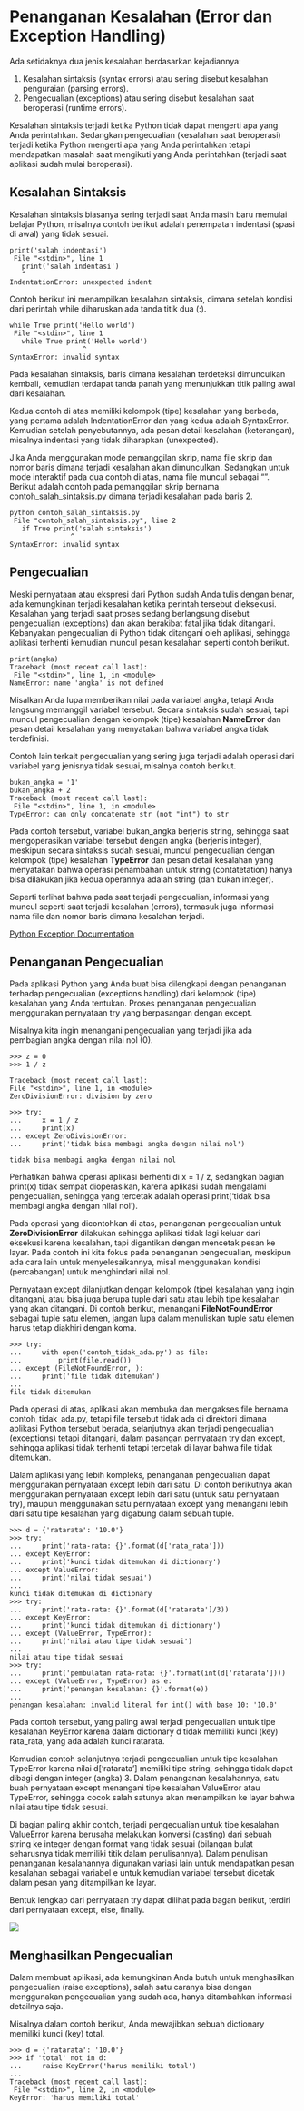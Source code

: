 # Penanganan Kesalahan (Error dan Exception Handling)

Ada setidaknya dua jenis kesalahan berdasarkan kejadiannya: 

1. Kesalahan sintaksis (syntax errors) atau sering disebut kesalahan penguraian (parsing errors).
2. Pengecualian (exceptions) atau sering disebut kesalahan saat beroperasi (runtime errors).

Kesalahan sintaksis terjadi ketika Python tidak dapat mengerti apa yang Anda perintahkan. Sedangkan pengecualian (kesalahan saat beroperasi) terjadi ketika Python mengerti apa yang Anda perintahkan tetapi mendapatkan masalah saat mengikuti yang Anda perintahkan (terjadi saat aplikasi sudah mulai beroperasi).

## Kesalahan Sintaksis

Kesalahan sintaksis biasanya sering terjadi saat Anda masih baru memulai belajar Python, misalnya contoh berikut adalah penempatan indentasi (spasi di awal) yang tidak sesuai.

~~~
print('salah indentasi')
 File "<stdin>", line 1
   print('salah indentasi')
   ^
IndentationError: unexpected indent
~~~

Contoh berikut ini menampilkan kesalahan sintaksis, dimana setelah kondisi dari perintah while diharuskan ada tanda titik dua (:).

~~~
while True print('Hello world')
 File "<stdin>", line 1
   while True print('Hello world')
                  ^
SyntaxError: invalid syntax
~~~

Pada kesalahan sintaksis, baris dimana kesalahan terdeteksi dimunculkan kembali, kemudian terdapat tanda panah yang menunjukkan titik paling awal dari kesalahan.

Kedua contoh di atas memiliki kelompok (tipe) kesalahan yang berbeda, yang pertama adalah IndentationError dan yang kedua adalah SyntaxError. Kemudian setelah penyebutannya, ada pesan detail kesalahan (keterangan), misalnya indentasi yang tidak diharapkan (unexpected).

Jika Anda menggunakan mode pemanggilan skrip, nama file skrip dan nomor baris dimana terjadi kesalahan akan dimunculkan. Sedangkan untuk mode interaktif pada dua contoh di atas, nama file muncul sebagai “<stdin>”. Berikut adalah contoh pada pemanggilan skrip bernama contoh_salah_sintaksis.py dimana terjadi kesalahan pada baris 2.

~~~
python contoh_salah_sintaksis.py  
 File "contoh_salah_sintaksis.py", line 2
   if True print('salah sintaksis')
               ^
SyntaxError: invalid syntax
~~~

## Pengecualian

Meski pernyataan atau ekspresi dari Python sudah Anda tulis dengan benar, ada kemungkinan terjadi kesalahan ketika perintah tersebut dieksekusi. Kesalahan yang terjadi saat proses sedang berlangsung disebut pengecualian (exceptions) dan akan berakibat fatal jika tidak ditangani. Kebanyakan pengecualian di Python tidak ditangani oleh aplikasi, sehingga aplikasi terhenti kemudian muncul pesan kesalahan seperti contoh berikut.

~~~
print(angka)
Traceback (most recent call last):
 File "<stdin>", line 1, in <module>
NameError: name 'angka' is not defined
~~~

Misalkan Anda lupa memberikan nilai pada variabel angka, tetapi Anda langsung memanggil variabel tersebut. Secara sintaksis sudah sesuai, tapi muncul pengecualian dengan kelompok (tipe) kesalahan **NameError** dan pesan detail kesalahan yang menyatakan bahwa variabel angka tidak terdefinisi.

Contoh lain terkait pengecualian yang sering juga terjadi adalah operasi dari variabel yang jenisnya tidak sesuai, misalnya contoh berikut.

~~~
bukan_angka = '1'
bukan_angka + 2
Traceback (most recent call last):
 File "<stdin>", line 1, in <module>
TypeError: can only concatenate str (not "int") to str
~~~

Pada contoh tersebut, variabel bukan_angka berjenis string, sehingga saat mengoperasikan variabel tersebut dengan angka (berjenis integer), meskipun secara sintaksis sudah sesuai, muncul pengecualian dengan kelompok (tipe) kesalahan **TypeError** dan pesan detail kesalahan yang menyatakan bahwa operasi penambahan untuk string (contatetation) hanya bisa dilakukan jika kedua operannya adalah string (dan bukan integer).

Seperti terlihat bahwa pada saat terjadi pengecualian, informasi yang muncul seperti saat terjadi kesalahan (errors), termasuk juga informasi nama file dan nomor baris dimana kesalahan terjadi.

[Python Exception Documentation](https://docs.python.org/id/3.8/library/exceptions.html)

## Penanganan Pengecualian

Pada aplikasi Python yang Anda buat bisa dilengkapi dengan penanganan terhadap pengecualian (exceptions handling) dari kelompok (tipe) kesalahan yang Anda tentukan. Proses penanganan pengecualian menggunakan pernyataan try yang berpasangan dengan except.

Misalnya kita ingin menangani pengecualian yang terjadi jika ada pembagian angka dengan nilai nol (0).

~~~
>>> z = 0
>>> 1 / z
 
Traceback (most recent call last):
File "<stdin>", line 1, in <module>
ZeroDivisionError: division by zero
 
>>> try:
...     x = 1 / z
...     print(x)
... except ZeroDivisionError:
...     print('tidak bisa membagi angka dengan nilai nol')
 
tidak bisa membagi angka dengan nilai nol
~~~

Perhatikan bahwa operasi aplikasi berhenti di x = 1 / z, sedangkan bagian print(x) tidak sempat dioperasikan, karena aplikasi sudah mengalami pengecualian, sehingga yang tercetak adalah operasi print(‘tidak bisa membagi angka dengan nilai nol’).

Pada operasi yang dicontohkan di atas, penanganan pengecualian untuk **ZeroDivisionError** dilakukan sehingga aplikasi tidak lagi keluar dari eksekusi karena kesalahan, tapi digantikan dengan mencetak pesan ke layar. Pada contoh ini kita fokus pada penanganan pengecualian, meskipun ada cara lain untuk menyelesaikannya, misal menggunakan kondisi (percabangan) untuk menghindari nilai nol.

Pernyataan except dilanjutkan dengan kelompok (tipe) kesalahan yang ingin ditangani, atau bisa juga berupa tuple dari satu atau lebih tipe kesalahan yang akan ditangani. Di contoh berikut, menangani **FileNotFoundError** sebagai tuple satu elemen, jangan lupa dalam menuliskan tuple satu elemen harus tetap diakhiri dengan koma.

~~~
>>> try:
...     with open('contoh_tidak_ada.py') as file:                   
...         print(file.read())                          
... except (FileNotFoundError, ):
...     print('file tidak ditemukan')
...  
file tidak ditemukan
~~~

Pada operasi di atas, aplikasi akan membuka dan mengakses file bernama contoh_tidak_ada.py, tetapi file tersebut tidak ada di direktori dimana aplikasi Python tersebut berada, selanjutnya akan terjadi pengecualian (exceptions) tetapi ditangani, dalam pasangan pernyataan try dan except, sehingga aplikasi tidak terhenti tetapi tercetak di layar bahwa file tidak ditemukan.

Dalam aplikasi yang lebih kompleks, penanganan pengecualian dapat menggunakan pernyataan except lebih dari satu. Di contoh berikutnya akan menggunakan pernyataan except lebih dari satu (untuk satu pernyataan try), maupun menggunakan satu pernyataan except yang menangani lebih dari satu tipe kesalahan yang digabung dalam sebuah tuple.

~~~
>>> d = {'ratarata': '10.0'}
>>> try:
...     print('rata-rata: {}'.format(d['rata_rata']))
... except KeyError:                                 
...     print('kunci tidak ditemukan di dictionary')
... except ValueError:              
...     print('nilai tidak sesuai')
...  
kunci tidak ditemukan di dictionary
>>> try:
...     print('rata-rata: {}'.format(d['ratarata']/3))
... except KeyError:                                 
...     print('kunci tidak ditemukan di dictionary')
... except (ValueError, TypeError):
...     print('nilai atau tipe tidak sesuai')
...  
nilai atau tipe tidak sesuai
>>> try:
...     print('pembulatan rata-rata: {}'.format(int(d['ratarata'])))
... except (ValueError, TypeError) as e:         
...     print('penangan kesalahan: {}'.format(e))
...  
penangan kesalahan: invalid literal for int() with base 10: '10.0'
~~~

Pada contoh tersebut, yang paling awal terjadi pengecualian untuk tipe kesalahan KeyError karena dalam dictionary d tidak memiliki kunci (key) rata_rata, yang ada adalah kunci ratarata.

Kemudian contoh selanjutnya terjadi pengecualian untuk tipe kesalahan TypeError karena nilai d[‘ratarata’] memiliki tipe string, sehingga tidak dapat dibagi dengan integer (angka) 3. Dalam penanganan kesalahannya, satu buah pernyataan except menangani tipe kesalahan ValueError atau TypeError, sehingga cocok salah satunya akan menampilkan ke layar bahwa nilai atau tipe tidak sesuai.

Di bagian paling akhir contoh, terjadi pengecualian untuk tipe kesalahan ValueError karena berusaha melakukan konversi (casting) dari sebuah string ke integer dengan format yang tidak sesuai (bilangan bulat seharusnya tidak memiliki titik dalam penulisannya). Dalam penulisan penanganan kesalahannya digunakan variasi lain untuk mendapatkan pesan kesalahan sebagai variabel e untuk kemudian variabel tersebut dicetak dalam pesan yang ditampilkan ke layar.

Bentuk lengkap dari pernyataan try dapat dilihat pada bagan berikut, terdiri dari pernyataan except, else, finally.

![](images/img_1.png)

## Menghasilkan Pengecualian

Dalam membuat aplikasi, ada kemungkinan Anda butuh untuk menghasilkan pengecualian (raise exceptions), salah satu caranya bisa dengan menggunakan pengecualian yang sudah ada, hanya ditambahkan informasi detailnya saja.

Misalnya dalam contoh berikut, Anda mewajibkan sebuah dictionary memiliki kunci (key) total.

~~~
>>> d = {'ratarata': '10.0'}
>>> if 'total' not in d:                                                                                                                         
...     raise KeyError('harus memiliki total')                                                                           
...                                                                                                                                              
Traceback (most recent call last):                                                                                                               
 File "<stdin>", line 2, in <module>                                                                                                            
KeyError: 'harus memiliki total'
~~~